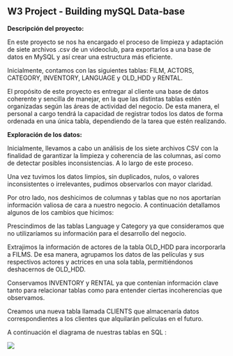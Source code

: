 ## W3 Project - Building mySQL Data-base ##



**Descripción del proyecto:**


En este proyecto se nos ha encargado el proceso de limpieza y adaptación de siete archivos .csv de un videoclub, para exportarlos a una base de datos en MySQL y así crear una estructura más eficiente.

Inicialmente, contamos con las siguientes tablas: FILM, ACTORS, CATEGORY, INVENTORY, LANGUAGE y OLD_HDD y RENTAL.

El propósito de este proyecto es entregar al cliente una base de datos coherente y sencilla de manejar, en la que las distintas tablas estén organizadas según las áreas de actividad del negocio. De esta manera, el personal a cargo tendrá la capacidad de registrar todos los datos de forma ordenada en una única tabla, dependiendo de la tarea que estén realizando.




**Exploración de los datos:**


Inicialmente, llevamos a cabo un análisis de los siete archivos CSV con la finalidad de garantizar la limpieza y coherencia de las columnas, así como de detectar posibles inconsistencias. A lo largo de este proceso.

Una vez tuvimos los datos limpios, sin duplicados, nulos, o valores inconsistentes o irrelevantes, pudimos observarlos con mayor claridad.

Por otro lado, nos deshicimos de columnas y tablas que no nos aportarían información valiosa de cara a nuestro negocio. A continuación detallamos algunos de los cambios que hicimos:

Prescindimos de las tablas Language y Category ya que consideramos que no utilizaríamos su información para el desarrollo del negocio.

Extrajimos la información de actores de la tabla OLD_HDD para incorporarla a FILMS. De esa manera, agrupamos los datos de las películas y sus respectivos actores y actrices en una sola tabla, permitiéndonos deshacernos de OLD_HDD.

Conservamos INVENTORY y RENTAL ya que contenían información clave tanto para relacionar tablas como para entender ciertas incoherencias que observamos.

Creamos una nueva tabla llamada CLIENTS que almacenaría datos correspondientes a los clientes que alquilarán películas en el futuro.

A continuación el diagrama de nuestras tablas en SQL :


<img src="/Users/joseluisreguera/Desktop/IRONHACK/sql_proyecto/IMG.jpg">



